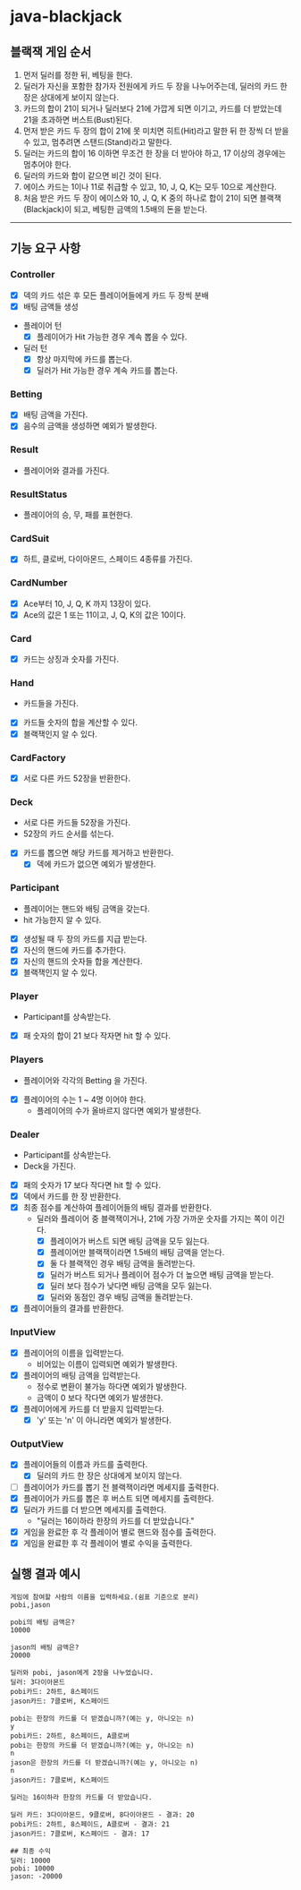# java-blackjack

## 블랙잭 게임 순서

1. 먼저 딜러를 정한 뒤, 베팅을 한다.
2. 딜러가 자신을 포함한 참가자 전원에게 카드 두 장을 나누어주는데, 딜러의 카드 한 장은 상대에게 보이지 않는다.
3. 카드의 합이 21이 되거나 딜러보다 21에 가깝게 되면 이기고, 카드를 더 받았는데 21을 초과하면 버스트(Bust)된다.
4. 먼저 받은 카드 두 장의 합이 21에 못 미치면 히트(Hit)라고 말한 뒤 한 장씩 더 받을 수 있고, 멈추려면 스탠드(Stand)라고 말한다.
5. 딜러는 카드의 합이 16 이하면 무조건 한 장을 더 받아야 하고, 17 이상의 경우에는 멈추어야 한다.
6. 딜러의 카드와 합이 같으면 비긴 것이 된다.
7. 에이스 카드는 1이나 11로 취급할 수 있고, 10, J, Q, K는 모두 10으로 계산한다.
8. 처음 받은 카드 두 장이 에이스와 10, J, Q, K 중의 하나로 합이 21이 되면 블랙잭(Blackjack)이 되고, 베팅한 금액의 1.5배의 돈을 받는다.

---

## 기능 요구 사항

### Controller

- [x] 덱의 카드 섞은 후 모든 플레이어들에게 카드 두 장씩 분배
- [x] 배팅 금액들 생성

- 플레이어 턴
    - [x] 플레이어가 Hit 가능한 경우 계속 뽑을 수 있다.

- 딜러 턴
    - [x] 항상 마지막에 카드를 뽑는다.
    - [x] 딜러가 Hit 가능한 경우 계속 카드를 뽑는다.

### Betting

- [x] 배팅 금액을 가진다.
- [x] 음수의 금액을 생성하면 예외가 발생한다.

### Result

- 플레이어와 결과를 가진다.

### ResultStatus

- 플레이어의 승, 무, 패를 표현한다.

### CardSuit

- [x] 하트, 클로버, 다이아몬드, 스페이드 4종류를 가진다.

### CardNumber

- [x] Ace부터 10, J, Q, K 까지 13장이 있다.
- [x] Ace의 값은 1 또는 11이고, J, Q, K의 값은 10이다.

### Card

- [x] 카드는 상징과 숫자를 가진다.

### Hand

- 카드들을 가진다.
- [x] 카드들 숫자의 합을 계산할 수 있다.
- [x] 블랙잭인지 알 수 있다.

### CardFactory

- [x] 서로 다른 카드 52장을 반환한다.

### Deck

- 서로 다른 카드들 52장을 가진다.
- 52장의 카드 순서를 섞는다.
- [x] 카드를 뽑으면 해당 카드를 제거하고 반환한다.
    - [x] 덱에 카드가 없으면 예외가 발생한다.

### Participant

- 플레이어는 핸드와 배팅 금액을 갖는다.
- hit 가능한지 알 수 있다.
- [x] 생성될 때 두 장의 카드를 지급 받는다.
- [x] 자신의 핸드에 카드를 추가한다.
- [x] 자신의 핸드의 숫자들 합을 계산한다.
- [x] 블랙잭인지 알 수 있다.

### Player

- Participant를 상속받는다.
- [x] 패 숫자의 합이 21 보다 작자면 hit 할 수 있다.

### Players

- 플레이어와 각각의 Betting 을 가진다.
- [x] 플레이어의 수는 1 ~ 4명 이어야 한다.
    - 플레이어의 수가 올바르지 않다면 예외가 발생한다.

### Dealer

- Participant를 상속받는다.
- Deck을 가진다.
- [x] 패의 숫자가 17 보다 작다면 hit 할 수 있다.
- [x] 덱에서 카드를 한 장 반환한다.
- [x] 최종 점수를 계산하여 플레이어들의 배팅 결과를 반환한다.
    - 딜러와 플레이어 중 블랙잭이거나, 21에 가장 가까운 숫자를 가지는 쪽이 이긴다.
        - [x] 플레이어가 버스트 되면 배팅 금액을 모두 잃는다.
        - [x] 플레이어만 블랙잭이라면 1.5배의 배팅 금액을 얻는다.
        - [x] 둘 다 블랙잭인 경우 배팅 금액을 돌려받는다.
        - [x] 딜러가 버스트 되거나 플레이어 점수가 더 높으면 배팅 금액을 받는다.
        - [x] 딜러 보다 점수가 낮다면 배팅 금액을 모두 잃는다.
        - [x] 딜러와 동점인 경우 배팅 금액을 돌려받는다.
- [x] 플레이어들의 결과를 반환한다.

### InputView

- [x] 플레이어의 이름을 입력받는다.
    - 비어있는 이름이 입력되면 예외가 발생한다.
- [x] 플레이어의 배팅 금액을 입력받는다.
    - 정수로 변환이 불가능 하다면 예외가 발생한다.
    - 금액이 0 보다 작다면 예외가 발생한다.
- [x] 플레이어에게 카드를 더 받을지 입력받는다.
    - [x] 'y' 또는 'n' 이 아니라면 예외가 발생한다.

### OutputView

- [x] 플레이어들의 이름과 카드를 출력한다.
    - [x] 딜러의 카드 한 장은 상대에게 보이지 않는다.
- [ ] 플레이어가 카드를 뽑기 전 블랙잭이라면 메세지를 출력한다.
- [x] 플레이어가 카드를 뽑은 후 버스트 되면 메세지를 출력한다.
- [x] 딜러가 카드를 더 받으면 메세지를 출력한다.
    - "딜러는 16이하라 한장의 카드를 더 받았습니다."
- [x] 게임을 완료한 후 각 플레이어 별로 핸드와 점수를 출력한다.
- [x] 게임을 완료한 후 각 플레이어 별로 수익을 출력한다.

## 실행 결과 예시

```text
게임에 참여할 사람의 이름을 입력하세요.(쉼표 기준으로 분리)
pobi,jason

pobi의 배팅 금액은?
10000

jason의 배팅 금액은?
20000

딜러와 pobi, jason에게 2장을 나누었습니다.
딜러: 3다이아몬드
pobi카드: 2하트, 8스페이드
jason카드: 7클로버, K스페이드

pobi는 한장의 카드를 더 받겠습니까?(예는 y, 아니오는 n)
y
pobi카드: 2하트, 8스페이드, A클로버
pobi는 한장의 카드를 더 받겠습니까?(예는 y, 아니오는 n)
n
jason은 한장의 카드를 더 받겠습니까?(예는 y, 아니오는 n)
n
jason카드: 7클로버, K스페이드

딜러는 16이하라 한장의 카드를 더 받았습니다.

딜러 카드: 3다이아몬드, 9클로버, 8다이아몬드 - 결과: 20
pobi카드: 2하트, 8스페이드, A클로버 - 결과: 21
jason카드: 7클로버, K스페이드 - 결과: 17

## 최종 수익
딜러: 10000
pobi: 10000 
jason: -20000
```


